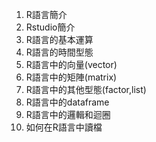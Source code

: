 1. R語言簡介
2. Rstudio簡介
3. R語言的基本運算
4. R語言的時間型態
5. R語言中的向量(vector)
6. R語言中的矩陣(matrix)
7. R語言中的其他型態(factor,list)
8. R語言中的dataframe
9. R語言中的邏輯和迴圈
10. 如何在R語言中讀檔